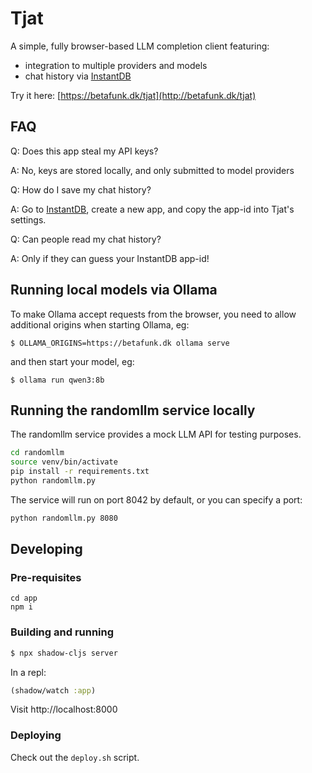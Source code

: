 # Tjat

A simple, fully browser-based LLM completion client featuring:
- integration to multiple providers and models
- chat history via [InstantDB](https://instantdb.com) 

Try it here: [https://betafunk.dk/tjat](http://betafunk.dk/tjat)

## FAQ
Q: Does this app steal my API keys?

A: No, keys are stored locally, and only submitted to model providers

Q: How do I save my chat history?

A: Go to [InstantDB](https://instantdb.com), create a new app, and copy the app-id into Tjat's settings.

Q: Can people read my chat history?

A: Only if they can guess your InstantDB app-id!

## Running local models via Ollama

To make Ollama accept requests from the browser, you need to allow
additional origins when starting Ollama, eg:
```
$ OLLAMA_ORIGINS=https://betafunk.dk ollama serve
```

and then start your model, eg:

```
$ ollama run qwen3:8b
```

## Running the randomllm service locally

The randomllm service provides a mock LLM API for testing purposes.

```bash
cd randomllm
source venv/bin/activate
pip install -r requirements.txt
python randomllm.py
```

The service will run on port 8042 by default, or you can specify a port:
```bash
python randomllm.py 8080
```

## Developing

### Pre-requisites

```
cd app
npm i
```

### Building and running
```bash
$ npx shadow-cljs server
```

In a repl:

```clojure
(shadow/watch :app)
```

Visit http://localhost:8000

### Deploying

Check out the `deploy.sh` script.

